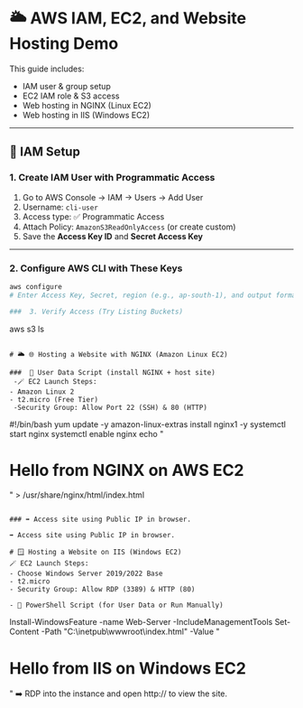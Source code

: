# 🌥️ AWS IAM, EC2, and Website Hosting Demo

This guide includes:
- IAM user & group setup
- EC2 IAM role & S3 access
- Web hosting in NGINX (Linux EC2)
- Web hosting in IIS (Windows EC2)

---

## 🔐 IAM Setup

### 1. Create IAM User with Programmatic Access
1. Go to AWS Console → IAM → Users → Add User
2. Username: `cli-user`
3. Access type: ✅ Programmatic Access
4. Attach Policy: `AmazonS3ReadOnlyAccess` (or create custom)
5. Save the **Access Key ID** and **Secret Access Key**

---

### 2. Configure AWS CLI with These Keys

```bash
aws configure
# Enter Access Key, Secret, region (e.g., ap-south-1), and output format (json)

###  3. Verify Access (Try Listing Buckets)
```
aws s3 ls
```

# 🌥️ 🌐 Hosting a Website with NGINX (Amazon Linux EC2)

###  📜 User Data Script (install NGINX + host site)
 -🪄 EC2 Launch Steps:
- Amazon Linux 2
- t2.micro (Free Tier)
 -Security Group: Allow Port 22 (SSH) & 80 (HTTP)

```
#!/bin/bash
yum update -y
amazon-linux-extras install nginx1 -y
systemctl start nginx
systemctl enable nginx
echo "<h1>Hello from NGINX on AWS EC2</h1>" > /usr/share/nginx/html/index.html
```

### ➡️ Access site using Public IP in browser.

➡️ Access site using Public IP in browser.

# 🪟 Hosting a Website on IIS (Windows EC2)
🪄 EC2 Launch Steps:
- Choose Windows Server 2019/2022 Base
- t2.micro
- Security Group: Allow RDP (3389) & HTTP (80)

- 📜 PowerShell Script (for User Data or Run Manually)
```
Install-WindowsFeature -name Web-Server -IncludeManagementTools
Set-Content -Path "C:\inetpub\wwwroot\index.html" -Value "<h1>Hello from IIS on Windows EC2</h1>"
➡️ RDP into the instance and open http://<Public-IP> to view the site.
```
